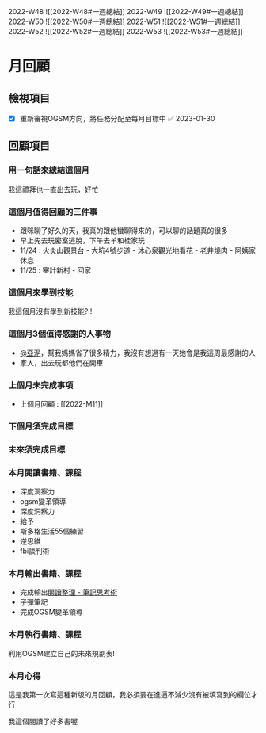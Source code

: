 2022-W48
![[2022-W48#一週總結]]
2022-W49
![[2022-W49#一週總結]]
2022-W50
![[2022-W50#一週總結]]
2022-W51
![[2022-W51#一週總結]]
2022-W52
![[2022-W52#一週總結]]
2022-W53
![[2022-W53#一週總結]]

# 月回顧
## 檢視項目
- [x] 重新審視OGSM方向，將任務分配至每月目標中 ✅ 2023-01-30

## 回顧項目
### 用一句話來總結這個月
我這禮拜也一直出去玩，好忙

### 這個月值得回顧的三件事
-   跟咪聊了好久的天，我真的跟他蠻聊得來的，可以聊的話題真的很多
-   早上先去玩密室逃脫，下午去羊和桂家玩
-   11/24 : 火炎山觀景台 - 大坑4號步道 - 沐心泉觀光地看花 - 老井燒肉 - 阿姨家休息
-   11/25 : 審計新村 - 回家

### 這個月來學到技能
我這個月沒有學到新技能?!!

### 這個月3個值得感謝的人事物
-   [@亞泥](app://obsidian.md/@%E4%BA%9E%E6%B3%A5)，幫我媽媽省了很多精力，我沒有想過有一天她會是我這周最感謝的人
- 家人，出去玩都他們在開車

### 上個月未完成事項
- 上個月回顧 : [[2022-M11]]

### 下個月須完成目標

### 未來須完成目標


### 本月閱讀書籍、課程
-   深度洞察力
-   ogsm變革領導
-   深度洞察力
-   給予
-   斯多格生活55個練習
-   逆思維
-   fbi談判術

### 本月輸出書籍、課程
-   完成輸出[閱讀整理 - 筆記思考術](app://obsidian.md/%E9%96%B1%E8%AE%80%E6%95%B4%E7%90%86%20-%20%E7%AD%86%E8%A8%98%E6%80%9D%E8%80%83%E8%A1%93)
-   子彈筆記
-   完成OGSM變革領導

### 本月執行書籍、課程
利用OGSM建立自己的未來規劃表!

### 本月心得
這是我第一次寫這種新版的月回顧，我必須要在進逼不減少沒有被填寫到的欄位才行

我這個閱讀了好多書喔
